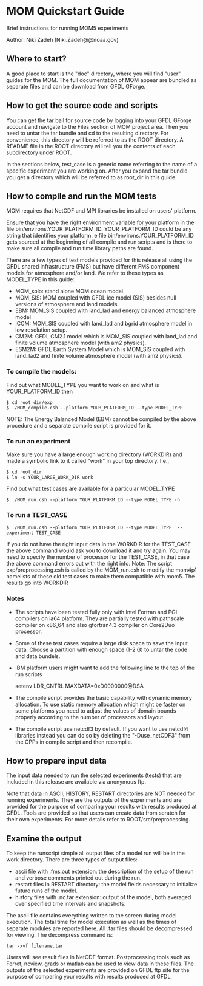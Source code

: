 # MOM Quickstart Guide

Brief instructions for running MOM5 experiments
   
Author: Niki Zadeh (Niki.Zadeh@@noaa.gov)
   

##  Where to start?
   
A good place to start is the "doc" directory, where you will find  "user" guides for the MOM.
The full documentation of MOM appear are bundled as separate files and can be download from GFDL GForge. 
   

## How to get the source code and scripts
   
You can get the tar ball for source code by logging into your GFDL GForge account and navigate to the Files section of MOM project area. Then you need to untar the tar bundle and cd to the resulting directory. For convenience, this directory will be referred to as the ROOT directory. A README file in the ROOT directory will tell you the contents of each subdirectory under ROOT.
   
In the sections below, test\_case is a generic name referring to the name of a specific experiment you are working on. After you expand the tar bundle you get a directory which will be referred to as root\_dir in this guide.
   
## How to compile and run the MOM tests
   
MOM requires that NetCDF and MPI libraries be installed on users' platform.
    
Ensure that you have the right environment variable for your platform in the file bin/environs.YOUR\_PLATFORM\_ID. YOUR\_PLATFORM\_ID could be any string that identifies your platform. e file bin/environs.YOUR\_PLATFORM\_ID gets sourced at the beginning of all compile and run scripts and is there to make sure all compile and run time library paths are found.
    
There are a few types of test models provided for this release  all using the GFDL shared infrastructure (FMS) but have different FMS component models for atmosphere and/or land. 
We refer to these types as MODEL\_TYPE in this guide: 
     
       
* MOM\_solo: stand alone MOM ocean model.
* MOM\_SIS: MOM coupled with GFDL ice model (SIS) besides null versions of atmosphere and land models.
* EBM: MOM\_SIS coupled with land_lad and energy balanced atmosphere model 
* ICCM: MOM\_SIS coupled with land_lad and bgrid atmosphere model in low resolution setup.  
* CM2M: GFDL CM2.1 model which is MOM_SIS coupled with land_lad and finite volume atmosphere model (with am2 physics).
* ESM2M: GFDL Earth System Model which is MOM_SIS coupled with land_lad2 and finite volume atmosphere model (with am2 physics).
      
### To compile the models:
      
Find out what MODEL\_TYPE you want to work on and what is YOUR\_PLATFORM\_ID then
        
    $ cd root_dir/exp    
    $ ./MOM_compile.csh --platform YOUR_PLATFORM_ID --type MODEL_TYPE
      
NOTE: The Energy Balanced Model (EBM) cannot be compiled by the above procedure and a separate compile script is provided for it. 

### To run an experiment

Make sure you have a large enough working directory (WORKDIR) and made a symbolic link to it called "work" in your top directory. I.e.,    

    $ cd root_dir
    $ ln -s YOUR_LARGE_WORK_DIR work
            
Find out what test cases are available for a particular MODEL\_TYPE

    $ ./MOM_run.csh --platform YOUR_PLATFORM_ID --type MODEL_TYPE -h      

### To run a TEST\_CASE
                
    $ ./MOM_run.csh --platform YOUR_PLATFORM_ID --type MODEL_TYPE  --experiment TEST_CASE

If you do not have the right input data in the WORKDIR for the TEST\_CASE the above command would ask you to download it and try again. You may need to specify the number of processor for the TEST\_CASE, in that case the above command errors out with the right info. Note: The script exp/preprocessing.csh is called by the MOM\_run.csh to modify the mom4p1 namelists of these old test cases to make them compatible with mom5. The results go into WORKDIR

### Notes

* The scripts have been tested fully only with Intel Fortran and PGI compilers on ia64 platform. They are partially tested  with pathscale compiler on x86\_64 and also gfortran4.3 compiler on Core2Duo processor. 
* Some of these test cases  require a large disk space to save the input data. Choose a partition with enough space (1-2 G) to untar the code and data bundels.
* IBM platform users might want to add the following line to the top of the run scripts 

    setenv LDR_CNTRL MAXDATA=0xD0000000@DSA 

* The compile script provides the basic capability with dynamic memory allocation. To use static memory allocation which might be faster on some platforms  you need to adjust the values of domain bounds properly according to the number of processors and layout. 
* The compile script use netcdf3 by default. If you want to use netcdf4 libraries instead you can do so by deleting the "-Duse\_netCDF3" from the CPPs in compile script and then recompile.   

## How to prepare input data
   
The input data needed to run the selected experiments (tests) that are included in this release are available via anonymous ftp.
   
Note that data in ASCII, HISTORY, RESTART directories are NOT needed for running experiments. They are the outputs of the experiments and are provided for the purpose of comparing your results with results produced at GFDL. Tools are provided so that users can create data from scratch for their own experiments. For more details refer to ROOT/src/preprocessing.
      

## Examine the output
   
To keep the runscript simple all output files of a model run will be in the work directory. There are three types of output files:
     
* ascii file with .fms.out extension: the description of the setup of the run and verbose comments printed out during the run.
* restart files in RESTART directory: the model fields necessary to initialize future runs of the model.
* history files with .nc.tar extension: output of the model, both averaged over specified time intervals and snapshots.
   
The ascii file contains everything written to the screen during model execution. The total time for model execution as well as the times of separate modules are reported here. All .tar files should be decompressed for viewing. The decompress command is:
     
    tar -xvf filename.tar
     
Users will see result files in NetCDF format. Postprocessing tools such as Ferret, ncview, grads or matlab can be used to view data in these files.
The outputs of the selected experiments are provided on GFDL ftp site for the purpose of comparing your results with results produced at GFDL.
   



